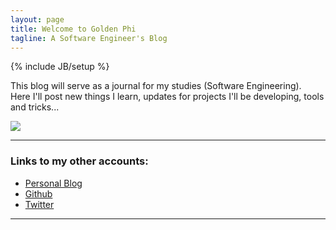 ```yaml
---
layout: page
title: Welcome to Golden Phi
tagline: A Software Engineer's Blog
---
```

{% include JB/setup %}

This blog will serve as a journal for my studies (Software Engineering).  
Here I'll post new things I learn, updates for projects I'll be developing, tools and tricks...

![](http://s.hswstatic.com/gif/code-breakers-1.jpg)

---

### Links to my other accounts:

- [Personal Blog](http://neko250.github.io)
- [Github](https://github.com/Neko250)
- [Twitter](https://twitter.com/Neko250)

---

